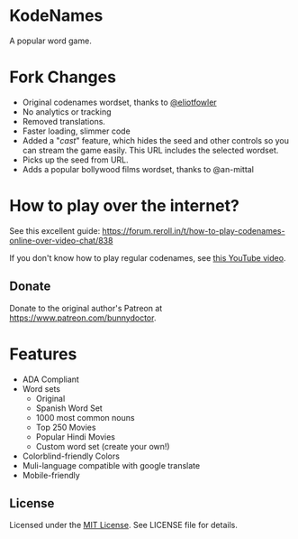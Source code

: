# KodeNames

A popular word game.

# Fork Changes

- Original codenames wordset, thanks to [@eliotfowler](https://github.com/eliotfowler)
- No analytics or tracking
- Removed translations.
- Faster loading, slimmer code
- Added a "*cast*" feature, which hides the seed and other controls so you can stream the game easily. This URL includes the selected wordset.
- Picks up the seed from URL.
- Adds a popular bollywood films wordset, thanks to @an-mittal

# How to play over the internet?

See this excellent guide: https://forum.reroll.in/t/how-to-play-codenames-online-over-video-chat/838

If you don't know how to play regular codenames, see [this YouTube video](https://www.youtube.com/watch?v=zQVHkl8oQEU).

## Donate 
Donate to the original author's Patreon at <https://www.patreon.com/bunnydoctor>.

# Features
* ADA Compliant
* Word sets
  * Original
  * Spanish Word Set
  * 1000 most common nouns
  * Top 250 Movies
  * Popular Hindi Movies
  * Custom word set (create your own!)
* Colorblind-friendly Colors
* Muli-language compatible with google translate
* Mobile-friendly

## License

Licensed under the [MIT License](https://nemo.mit-license.org/). See LICENSE file for details.